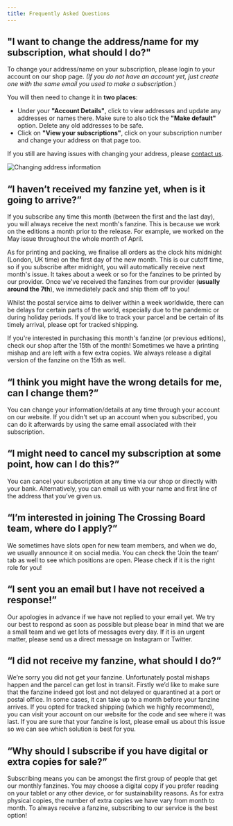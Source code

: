 ```yaml
---
title: Frequently Asked Questions
---
```


## "I want to change the address/name for my subscription, what should I do?"

To change your address/name on your subscription, please login to your account on our shop page. _(If you do not have an account yet, just create one with the same email you used to make a subscription._)

You will then need to change it in **two places**:

- Under your **"Account Details"**, click to view addresses and update any addresses or names there. Make sure to also tick the **"Make default"** option. Delete any old addresses to be safe.
- Click on **"View your subscriptions"**, click on your subscription number and change your address on that page too.

If you still are having issues with changing your address, please [contact us](mailto:contact@thecrossingboard.com).

![Changing address information](/images/faq/change-address.gif)

## “I haven’t received my fanzine yet, when is it going to arrive?”

If you subscribe any time this month (between the first and the last day), you will always receive the next month's fanzine. This is because we work on the editions a month prior to the release. For example, we worked on the May issue throughout the whole month of April.

As for printing and packing, we finalise all orders as the clock hits midnight (London, UK time) on the first day of the new month. This is our cutoff time, so if you subscribe after midnight, you will automatically receive next month's issue. It takes about a week or so for the fanzines to be printed by our provider. Once we've received the fanzines from our provider (**usually around the 7th**), we immediately pack and ship them off to you!

Whilst the postal service aims to deliver within a week worldwide, there can be delays for certain parts of the world, especially due to the pandemic or during holiday periods. If you’d like to track your parcel and be certain of its timely arrival, please opt for tracked shipping.

If you're interested in purchasing this month's fanzine (or previous editions), check our shop after the 15th of the month! Sometimes we have a printing mishap and are left with a few extra copies. We always release a digital version of the fanzine on the 15th as well.

## “I think you might have the wrong details for me, can I change them?”

You can change your information/details at any time through your account on our website. If you didn't set up an account when you subscribed, you can do it afterwards by using the same email associated with their subscription.

## “I might need to cancel my subscription at some point, how can I do this?”

You can cancel your subscription at any time via our shop or directly with your bank. Alternatively, you can email us with your name and first line of the address that you’ve given us.

## “I’m interested in joining The Crossing Board team, where do I apply?”

We sometimes have slots open for new team members, and when we do, we usually announce it on social media. You can check the ‘Join the team’ tab as well to see which positions are open. Please check if it is the right role for you!

## “I sent you an email but I have not received a response!”

Our apologies in advance if we have not replied to your email yet. We try our best to respond as soon as possible but please bear in mind that we are a small team and we get lots of messages every day. If it is an urgent matter, please send us a direct message on Instagram or Twitter.

## “I did not receive my fanzine, what should I do?”

We’re sorry you did not get your fanzine. Unfortunately postal mishaps happen and the parcel can get lost in transit. Firstly we’d like to make sure that the fanzine indeed got lost and not delayed or quarantined at a port or postal office. In some cases, it can take up to a month before your fanzine arrives. If you opted for tracked shipping (which we highly recommend), you can visit your account on our website for the code and see where it was last. If you are sure that your fanzine is lost, please email us about this issue so we can see which solution is best for you.

## “Why should I subscribe if you have digital or extra copies for sale?”

Subscribing means you can be amongst the first group of people that get our monthly fanzines. You may choose a digital copy if you prefer reading on your tablet or any other device, or for sustainability reasons. As for extra physical copies, the number of extra copies we have vary from month to month. To always receive a fanzine, subscribing to our service is the best option!
